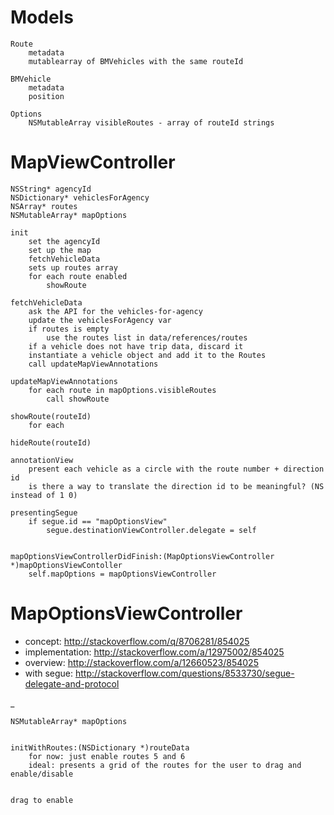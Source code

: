 

Models
==

    Route
        metadata
        mutablearray of BMVehicles with the same routeId

    BMVehicle
        metadata
        position

    Options
        NSMutableArray visibleRoutes - array of routeId strings


MapViewController
==

    NSString* agencyId
    NSDictionary* vehiclesForAgency
    NSArray* routes
    NSMutableArray* mapOptions

    init
        set the agencyId
        set up the map
        fetchVehicleData
        sets up routes array
        for each route enabled
            showRoute

    fetchVehicleData
        ask the API for the vehicles-for-agency
        update the vehiclesForAgency var
        if routes is empty
            use the routes list in data/references/routes
        if a vehicle does not have trip data, discard it
        instantiate a vehicle object and add it to the Routes
        call updateMapViewAnnotations

    updateMapViewAnnotations
        for each route in mapOptions.visibleRoutes
            call showRoute

    showRoute(routeId)
        for each 

    hideRoute(routeId)

    annotationView
        present each vehicle as a circle with the route number + direction id
        is there a way to translate the direction id to be meaningful? (NS instead of 1 0)

    presentingSegue
        if segue.id == "mapOptionsView"
            segue.destinationViewController.delegate = self


    mapOptionsViewControllerDidFinish:(MapOptionsViewController *)mapOptionsViewContoller
        self.mapOptions = mapOptionsViewController


MapOptionsViewController
==

- concept: http://stackoverflow.com/q/8706281/854025
- implementation: http://stackoverflow.com/a/12975002/854025
- overview: http://stackoverflow.com/a/12660523/854025
- with segue: http://stackoverflow.com/questions/8533730/segue-delegate-and-protocol

_

    NSMutableArray* mapOptions

    
    initWithRoutes:(NSDictionary *)routeData
        for now: just enable routes 5 and 6
        ideal: presents a grid of the routes for the user to drag and enable/disable


    drag to enable

